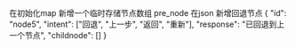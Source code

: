 在初始化map 新增一个临时存储节点数组 pre_node
在json  新增回退节点 
{
  "id": "node5",
  "intent": ["回退", "上一步", "返回", "重新"],
  "response": "已回退到上一个节点",
  "childnode": []
}
